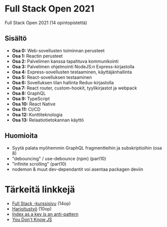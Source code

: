 # Full Stack Open 2021

Full Stack Open 2021 (14 opintopistettä)

## Sisältö

- **Osa 0:** Web-sovellusten toiminnan perusteet
- **Osa 1:** Reactin perusteet
- **Osa 2:** Palvelimen kanssa tapahtuva kommunikointi
- **Osa 3:** Palvelimen ohjelmointi NodeJS:n Express-kirjastolla
- **Osa 4:** Express-sovellusten testaaminen, käyttäjänhallinta
- **Osa 5:** React-sovelluksen testaaminen
- **Osa 6:** Sovelluksen tilan hallinta Redux-kirjastolla
- **Osa 7:** React router, custom-hookit, tyylikirjastot ja webpack
- **Osa 8:** GraphQL
- **Osa 9:** TypeScript
- **Osa 10:** React Native
- **Osa 11:** CI/CD
- **Osa 12:** Konttiteknologia
- **Osa 13:** Relaatiotietokannan käyttö

## Huomioita

- Syytä palata myöhemmin GraphQL fragmentteihin ja subskriptioihin (osa 8)
- "debouncing" / use-debounce (npm) (part10)
- "infinite scrolling" (part10)
- nodemon & muut dev-dependantit voi asentaa packagen deviin

# Tärkeitä linkkejä

- [Full Stack -kurssisivu](https://courses.helsinki.fi/fi/aytkt21009/129171256) (14op)
- [Harjoitustyö](https://github.com/FullStack-HY/misc/blob/main/harjoitustyo.md) (10op)
- [Index as a key is an anti-pattern](https://robinpokorny.medium.com/index-as-a-key-is-an-anti-pattern-e0349aece318)
- [You Don't Know JS](https://github.com/getify/You-Dont-Know-JS)
